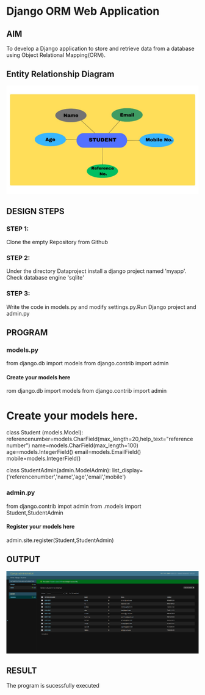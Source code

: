 # Django ORM Web Application

## AIM
To develop a Django application to store and retrieve data from a database using Object Relational Mapping(ORM).

## Entity Relationship Diagram

![ER output](eroutput.jpeg)

## DESIGN STEPS

### STEP 1:
Clone the empty Repository from Github

### STEP 2:
Under the directory Dataproject install a django project named 'myapp'. Check database engine 'sqlite'

### STEP 3:
Write the code in models.py and modify settings.py.Run Django project and admin.py 

## PROGRAM

### models.py

from django.db import models 
from django.contrib import admin

#### Create your models here

rom django.db import models
from django.contrib import admin

# Create your models here.
class Student (models.Model):
    referencenumber=models.CharField(max_length=20,help_text="reference number")
    name=models.CharField(max_length=100)
    age=models.IntegerField()
    email=models.EmailField()
    mobile=models.IntegerField()


class StudentAdmin(admin.ModelAdmin):
    list_display=('referencenumber','name','age','email','mobile')

### admin.py

from django.contrib impot admin
from .models import Student,StudentAdmin

#### Register your models here
admin.site.register(Student,StudentAdmin)

## OUTPUT

![Django output](djangooutput.png)



## RESULT
The program is sucessfully executed
